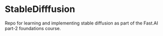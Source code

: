 # StableDifffusion

Repo for learning and implementing stable diffusion as part of the Fast.AI part-2 foundations course.
